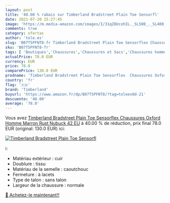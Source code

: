 ```yaml
---
layout: post
title: '40.00 % rabais sur Timberland Bradstreet Plain Toe Sensorfl'
date: 2021-07-20 15:27:45
image: 'https://m.media-amazon.com/images/I/31qZ8UcohIL._SL500_._SL400_.jpg'
comments: true
category: ofertas
author: 'tole.es'
slug: 'B07T5PFNT8-fr Timberland Bradstreet Plain Toe Sensorflex Chaussures...'
sku: 'B07T5PFNT8-fr'
tags: [ 'Boutiques','Chaussures','Chaussures et Sacs','Chaussures homme','Custom Stores','Oxfords et Derbies homme','timberland', ]
actualPrice: 78.0 EUR
currency: EUR
price: 78.0
comparePrice: 130.0 EUR
prodname: 'Timberland Bradstreet Plain Toe Sensorflex  Chaussures Oxford Homme  Marron Rust Nubuck  42 EU'
country: 'fr'
flag: '🇫🇷'
brand: 'Timberland'
buyurl: 'https://www.amazon.fr/dp/B07T5PFNT8/?tag=tolees0d-21'
descuento: '40.00'
average: '78.0'
---
```


Vous avez [Timberland Bradstreet Plain Toe Sensorflex  Chaussures Oxford Homme  Marron Rust Nubuck  42 EU](https://www.amazon.fr/dp/B07T5PFNT8/?tag=tolees0d-21)  à  40.00 % de réduction, prix final  78.0 EUR (original: 130.0 EUR) ici:

[![Timberland Bradstreet Plain Toe Sensorfl](https://m.media-amazon.com/images/I/31qZ8UcohIL._SL500_._SL400_.jpg)](https://www.amazon.fr/dp/B07T5PFNT8/?tag=tolees0d-21)

ℹ️:

- Matériau extérieur : cuir
- Doublure : tissu
- Matériau de la semelle : caoutchouc
- Fermeture : à lacets
- Type de talon : sans talon
- Largeur de la chaussure : normale

[🛒 Achetez-le maintenant!!](https://www.amazon.fr/dp/B07T5PFNT8/?tag=tolees0d-21)
